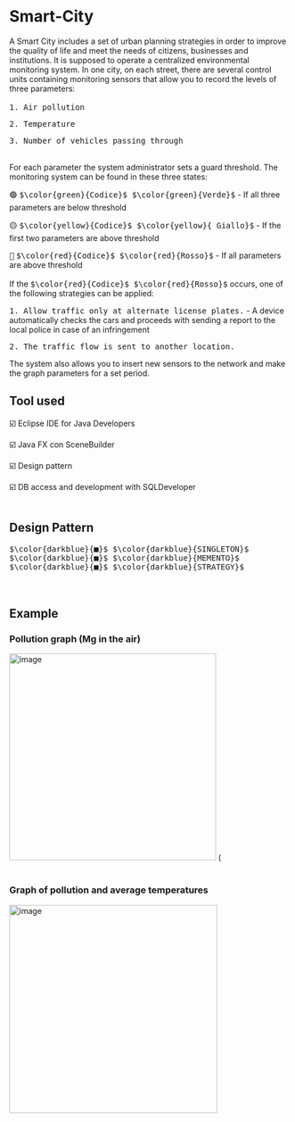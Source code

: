 # Smart-City
A Smart City includes a set of urban planning strategies in order to improve the quality of life and meet the needs of citizens, businesses and institutions.
It is supposed to operate a centralized environmental monitoring system. In one city, on each street, there are several control units containing monitoring sensors that allow you to record the levels of three parameters:
</br></br>
   <tt> 1. Air pollution</tt>
   
   <tt> 2. Temperature</tt>   
   
   <tt> 3. Number of vehicles passing through</tt>
</br></br>

For each parameter the system administrator sets a guard threshold.
The monitoring system can be found in these three states:

 <tt>🟢</tt> <tt>$\color{green}{Codice}$ $\color{green}{Verde}$</tt> - If all three parameters are below threshold
 
 <tt>🟡</tt> <tt>$\color{yellow}{Codice}$ $\color{yellow}{ Giallo}$</tt> - If the first two parameters are above threshold
   
 <tt>🔴</tt> <tt>$\color{red}{Codice}$ $\color{red}{Rosso}$</tt> - If all parameters are above threshold
</br></br>
If the <tt>$\color{red}{Codice}$ $\color{red}{Rosso}$</tt> occurs, one of the following strategies can be applied:

<tt> 1. Allow traffic only at alternate license plates.</tt> - A device automatically checks the cars and proceeds with sending a report to the local police in case of an infringement 

<tt> 2. The traffic flow is sent to another location. </tt>

The system also allows you to insert new sensors to the network and make the graph parameters for a set period.

## Tool used
  ☑️  Eclipse IDE for Java Developers
  
  ☑️  Java FX con SceneBuilder
  
  ☑️  Design pattern
  
  ☑️  DB access and development with SQLDeveloper
</br></br>
 

## Design Pattern

<tt> $\color{darkblue}{■}$  $\color{darkblue}{SINGLETON}$ </tt></br>
<tt> $\color{darkblue}{■}$  $\color{darkblue}{MEMENTO}$ </tt></br>
<tt> $\color{darkblue}{■}$  $\color{darkblue}{STRATEGY}$ </tt></br>
</br></br>


## Example 
### Pollution graph (Mg in the air)

<img width="371" alt="image" src="https://github.com/haxkadc/Smart-City/assets/134702013/42f4f310-024d-4ced-bb9e-582202ff91ba">
      (
</br></br>

### Graph of pollution and average temperatures

<img width="373" alt="image" src="https://github.com/haxkadc/Smart-City/assets/134702013/4d28bec0-ba43-48c9-b1ad-0f3fb469c408">



